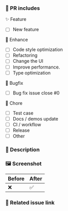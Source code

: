 ### 👀 PR includes

<!-- Add completed items in this PR, and change [ ] to [x]. -->

✨ Feature

- [ ] New feature

🎨 Enhance

- [ ] Code style optimization
- [ ] Refactoring
- [ ] Change the UI
- [ ] Improve performance.
- [ ] Type optimization

🐛 Bugfix

- [ ] Bug fix issue close #0

🔧 Chore

- [ ] Test case
- [ ] Docs / demos update
- [ ] CI / workflow
- [ ] Release
- [ ] Other

### 📝 Description

### 🖼️ Screenshot

| Before | After |
| ------ | ----- |
| ❌      | ✅     |

### 🔗 Related issue link
